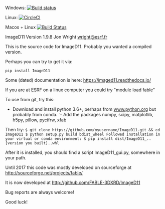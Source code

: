 Windows: [![Build status](https://ci.appveyor.com/api/projects/status/4pdlvsj2grtk0hel?svg=true)](https://ci.appveyor.com/project/jonwright/imaged11)

Linux: [![CircleCI](https://circleci.com/gh/jonwright/ImageD11.svg?style=svg)](https://circleci.com/gh/jonwright/ImageD11)

Macos + Linux [![Build Status](https://travis-ci.com/jonwright/ImageD11.svg?branch=master)](https://travis-ci.com/jonwright/ImageD11)

ImageD11
Version 1.9.8
Jon Wright
wright@esrf.fr

This is the source code for ImageD11. Probably you wanted a compiled version.

Perhaps you can try to get it via:

 `pip install ImageD11`

Some (dated) documentation is here: https://imaged11.readthedocs.io/

If you are at ESRF on a linux computer you could try "module load fable"

To use from git, try this:

 - Download and install python 3.6+, perhaps from www.python.org but probably from conda.
`- Add the packages numpy, scipy, matplotlib, h5py, pillow, pycifrw, xfab

Then try:
 `
 $ git clone https://github.com/myusername/ImageD11.git && cd ImageD11
 $ python setup.py build bdist_wheel
 Followed installation in your virtual or conda environment:
 $ pip install dist/ImageD11_..[version you built]..whl
 `

After it is installed, you should find a script ImageD11_gui.py, somewhere in your path.

Until 2017 this code was mostly developed on sourceforge at http://sourceforge.net/projects/fable/ 

It is now developed at http://github.com/FABLE-3DXRD/ImageD11 

Bug reports are always welcome!

Good luck!





